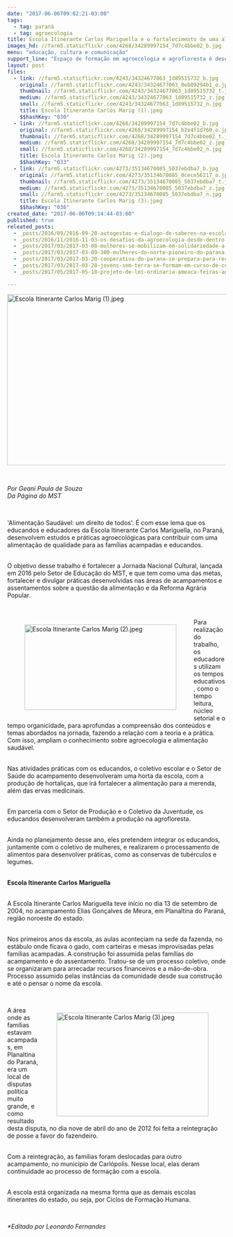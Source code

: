 ```yaml
---
date: "2017-06-06T09:02:21-03:00"
tags:
  - tag: paraná
  - tag: agroecologia
title: Escola Itinerante Carlos Mariguella e o fortalecimento de uma alimentação saudável para todos
images_hd: //farm5.staticflickr.com/4268/34289997154_7d7c4bbe02_b.jpg
menu: "educação, cultura e comunicação"
support_line: "Espaço de formação em agroecologia e agrofloresta é desenvolvido junto a famílias acampadas e assentadas do Paraná. "
layout: post
files:
  - link: //farm5.staticflickr.com/4243/34324677063_1d89515732_b.jpg
    original: //farm5.staticflickr.com/4243/34324677063_8eb09294b1_o.jpg
    thumbnail: //farm5.staticflickr.com/4243/34324677063_1d89515732_t.jpg
    medium: //farm5.staticflickr.com/4243/34324677063_1d89515732_z.jpg
    small: //farm5.staticflickr.com/4243/34324677063_1d89515732_n.jpg
    title: Escola Itinerante Carlos Marig (1).jpeg
    $$hashKey: "030"
  - link: //farm5.staticflickr.com/4268/34289997154_7d7c4bbe02_b.jpg
    original: //farm5.staticflickr.com/4268/34289997154_b2e4f1d760_o.jpg
    thumbnail: //farm5.staticflickr.com/4268/34289997154_7d7c4bbe02_t.jpg
    medium: //farm5.staticflickr.com/4268/34289997154_7d7c4bbe02_z.jpg
    small: //farm5.staticflickr.com/4268/34289997154_7d7c4bbe02_n.jpg
    title: Escola Itinerante Carlos Marig (2).jpeg
    $$hashKey: "033"
  - link: //farm5.staticflickr.com/4273/35134670085_5037ebdba7_b.jpg
    original: //farm5.staticflickr.com/4273/35134670085_0cece56217_o.jpg
    thumbnail: //farm5.staticflickr.com/4273/35134670085_5037ebdba7_t.jpg
    medium: //farm5.staticflickr.com/4273/35134670085_5037ebdba7_z.jpg
    small: //farm5.staticflickr.com/4273/35134670085_5037ebdba7_n.jpg
    title: Escola Itinerante Carlos Marig (3).jpeg
    $$hashKey: "036"
created_date: "2017-06-06T09:14:44-03:00"
published: true
releated_posts:
  - _posts/2016/09/2016-09-20-autogestao-e-dialogo-de-saberes-na-escola-latino-americana-de-agroecologia.md
  - _posts/2016/11/2016-11-03-os-desafios-da-agroecologia-desde-dentro.md
  - _posts/2017/03/2017-03-08-mulheres-se-mobilizam-em-solidariedade-a-presa-politica-do-mst-no-parana.md
  - _posts/2017/03/2017-03-09-300-mulheres-do-norte-pioneiro-do-parana-protestam-contra-o-governo-golpista.md
  - _posts/2017/03/2017-03-20-cooperativa-do-parana-se-prepara-para-receber-selo-organico-da-producao-de-leite.md
  - _posts/2017/03/2017-03-28-jovens-sem-terra-se-formam-em-curso-de-comunicacao-popular-no-parana.md
  - _posts/2017/05/2017-05-18-projeto-de-lei-ordinaria-ameaca-feiras-agroecologicas-em-pernambuco.md

---
```

<p><img alt="Escola Itinerante Carlos Marig (1).jpeg" height="394" src="//farm5.staticflickr.com/4243/34324677063_1d89515732_b.jpg" width="700" /></p>

<p>&nbsp;</p>

<p><em>Por Geani Paula de Souza<br />
Da P&aacute;gina do MST</em></p>

<p>&nbsp;</p>

<p>&#39;Alimenta&ccedil;&atilde;o Saud&aacute;vel: um direito de todos&#39;. &Eacute; com esse lema que os educandos e educadores da Escola Itinerante Carlos Mariguella, no Paran&aacute;, desenvolvem estudos e pr&aacute;ticas agroecol&oacute;gicas para contribuir com uma alimenta&ccedil;&atilde;o de qualidade para as fam&iacute;lias acampadas e educandos.</p>

<p><br />
O objetivo desse trabalho &eacute; fortalecer a Jornada Nacional Cultural, lan&ccedil;ada em 2016 pelo Setor de Educa&ccedil;&atilde;o do MST, e que tem como uma das metas, fortalecer e divulgar pr&aacute;ticas desenvolvidas nas &aacute;reas de acampamentos e assentamentos sobre a quest&atilde;o da alimenta&ccedil;&atilde;o e da Reforma Agr&aacute;ria Popular.</p>

<p>&nbsp;</p>

<figure class="image" style="float:left"><img alt="Escola Itinerante Carlos Marig (2).jpeg" height="197" src="//farm5.staticflickr.com/4268/34289997154_7d7c4bbe02_b.jpg" width="350" />
<figcaption></figcaption>
</figure>

<p>Para realiza&ccedil;&atilde;o do trabalho, os educadores utilizam os tempos educativos, como o tempo leitura, n&uacute;cleo setorial e o tempo organicidade, para aprofundas a compreens&atilde;o dos conte&uacute;dos e temas abordados na jornada, fazendo a rela&ccedil;&atilde;o com a teoria e a pr&aacute;tica. Com isso, ampliam o conhecimento sobre agroecologia e alimenta&ccedil;&atilde;o saud&aacute;vel.</p>

<p><br />
Nas atividades pr&aacute;ticas com os educandos, o coletivo escolar e o Setor de Sa&uacute;de do acampamento desenvolveram uma horta da escola, com a produ&ccedil;&atilde;o de hortali&ccedil;as, que ir&aacute; fortalecer a alimenta&ccedil;&atilde;o para a merenda, al&eacute;m das ervas medicinais.</p>

<p><br />
Em parceria com o Setor de Produ&ccedil;&atilde;o e o Coletivo da Juventude, os educandos desenvolveram tamb&eacute;m a produ&ccedil;&atilde;o na agrofloresta.</p>

<p><br />
Ainda no planejamento desse ano, eles pretendem integrar os educandos, juntamente com o coletivo de mulheres, e realizarem o processamento de alimentos para desenvolver pr&aacute;ticas, como as conservas de tub&eacute;rculos e legumes.</p>

<p><br />
<strong>Escola Itinerante Carlos Mariguella</strong></p>

<p><br />
A Escola Itinerante Carlos Mariguella teve in&iacute;cio no dia 13 de setembro de 2004, no acampamento Elias Gon&ccedil;alves de Meura, em Planaltina do Paran&aacute;, regi&atilde;o noroeste do estado.</p>

<p><br />
Nos primeiros anos da escola, as aulas aconteciam na sede da fazenda, no est&aacute;bulo onde ficava o gado, com carteiras e mesas improvisadas pelas fam&iacute;lias acampadas. A constru&ccedil;&atilde;o foi assumida pelas fam&iacute;lias do acampamento e do assentamento. Tratou-se de um processo coletivo, onde se organizaram para arrecadar recursos financeiros e a m&atilde;o-de-obra. Processo assumido pelas inst&acirc;ncias da comunidade desde sua constru&ccedil;&atilde;o e at&eacute; o pensar o nome da escola.</p>

<p>&nbsp;</p>

<figure class="image" style="float:right"><img alt="Escola Itinerante Carlos Marig (3).jpeg" height="239" src="//farm5.staticflickr.com/4273/35134670085_5037ebdba7_b.jpg" width="350" />
<figcaption></figcaption>
</figure>

<p>A &aacute;rea onde as fam&iacute;lias estavam acampadas, em Planaltina do Paran&aacute;, era um local de disputas pol&iacute;tica muito grande, e como resultado desta disputa, no dia nove de abril do ano de 2012 foi feita a reintegra&ccedil;&atilde;o de posse a favor do fazendeiro.&nbsp;</p>

<p><br />
Com a reintegra&ccedil;&atilde;o, as fam&iacute;lias foram deslocadas para outro acampamento, no munic&iacute;pio de Carl&oacute;polis. Nesse local, elas deram continuidade ao processo de forma&ccedil;&atilde;o com a escola.</p>

<p><br />
A escola est&aacute; organizada na mesma forma que as demais escolas itinerantes do estado, ou seja, por Ciclos de Forma&ccedil;&atilde;o Humana.</p>

<p>&nbsp;</p>

<p><em>*Editado por Leonardo Fernandes</em></p>

<div class="webpki_lacunasoftware_com" id="webpki_lacunasoftware_com" style="display: none;">&nbsp;</div>
